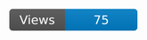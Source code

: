 <img src="https://github.com/jakala/profile-views-counter/blob/master/svg/profile/badge.svg" alt="blog counter">


